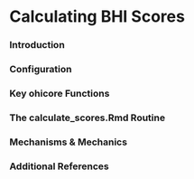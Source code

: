 # Calculating BHI Scores

### Introduction

### Configuration

### Key ohicore Functions

### The calculate_scores.Rmd Routine

### Mechanisms & Mechanics

### Additional References
